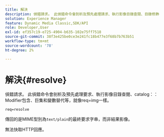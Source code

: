 ```yaml
---
title: 解決
description: 偵錯請求。 此偵錯命令會剖析及預先處理請求、執行影像目錄查閱、目錄修飾元包含、巨集和變數替代等，就像req=img一樣。
solution: Experience Manager
feature: Dynamic Media Classic,SDK/API
role: Developer,User
exl-id: ef357c19-e725-4904-b635-102e75ff7518
source-git-commit: 38f3e425be0ce3e241fc18b477e3f68b7b763b51
workflow-type: tm+mt
source-wordcount: '78'
ht-degree: 2%

---
```


# 解決{#resolve}

偵錯請求。 此偵錯命令會剖析及預先處理要求、執行影像目錄查閱、catalog：：Modifier包含、巨集和變數替代等，就像req=img一樣。

`req=resolve`

傳回的是MIME型別為`text/plain`的最終要求字串，而非結果影像。

無法快取HTTP回應。
